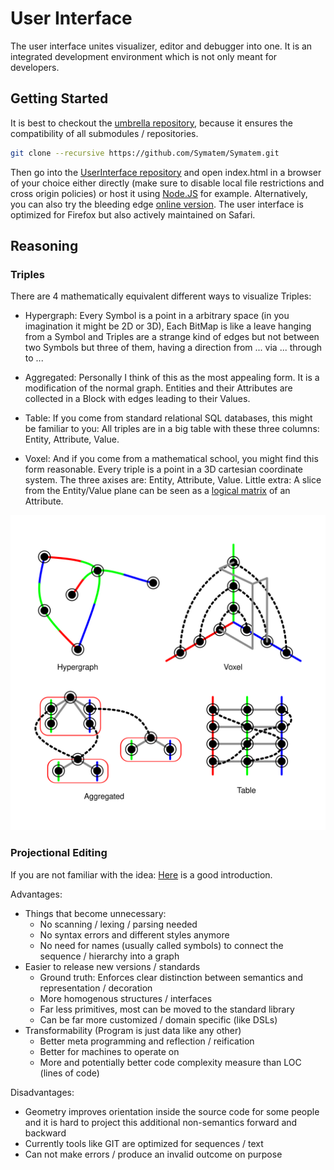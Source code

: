 # User Interface
The user interface unites visualizer, editor and debugger into one.
It is an integrated development environment which is not only meant for developers.


## Getting Started
It is best to checkout the [umbrella repository](https://github.com/Symatem/Symatem),
because it ensures the compatibility of all submodules / repositories.
```sh
git clone --recursive https://github.com/Symatem/Symatem.git
```

Then go into the [UserInterface repository](https://github.com/Symatem/UserInterface)
and open index.html in a browser of your choice either directly
(make sure to disable local file restrictions and cross origin policies) or host it using [Node.JS](https://nodejs.org/) for example.
Alternatively, you can also try the bleeding edge [online version](https://symatem.github.io/UserInterface/index.html).
The user interface is optimized for Firefox but also actively maintained on Safari.


## Reasoning

### Triples
There are 4 mathematically equivalent different ways to visualize Triples:

- Hypergraph:
Every Symbol is a point in a arbitrary space (in you imagination it might be 2D or 3D),
Each BitMap is like a leave hanging from a Symbol
and Triples are a strange kind of edges but not between two Symbols but three of them,
having a direction from ... via ... through to ...

- Aggregated:
Personally I think of this as the most appealing form.
It is a modification of the normal graph.
Entities and their Attributes are collected in a Block with edges leading to their Values.

- Table:
If you come from standard relational SQL databases,
this might be familiar to you:
All triples are in a big table with these three columns: Entity, Attribute, Value.

- Voxel:
And if you come from a mathematical school, you might find this form reasonable.
Every triple is a point in a 3D cartesian coordinate system.
The three axises are: Entity, Attribute, Value.
Little extra: A slice from the Entity/Value plane can be seen as a
[logical matrix](https://en.wikipedia.org/wiki/First-order_logic#Examples)
of an Attribute.

![Visualizations of Triples](TripleVisualizations.svg)

### Projectional Editing
If you are not familiar with the idea:
[Here](https://cloudalion.org/2016/05/29/whats-the-deal-with-projectional-editing/) is a good introduction.

Advantages:
- Things that become unnecessary:
    - No scanning / lexing / parsing needed
    - No syntax errors and different styles anymore
    - No need for names (usually called symbols) to connect the sequence / hierarchy into a graph
- Easier to release new versions / standards
    - Ground truth: Enforces clear distinction between semantics and representation / decoration
    - More homogenous structures / interfaces
    - Far less primitives, most can be moved to the standard library
    - Can be far more customized / domain specific (like DSLs)
- Transformability (Program is just data like any other)
    - Better meta programming and reflection / reification
    - Better for machines to operate on
    - More and potentially better code complexity measure than LOC (lines of code)

Disadvantages:
- Geometry improves orientation inside the source code for some people and it is hard to project this additional non-semantics forward and backward
- Currently tools like GIT are optimized for sequences / text
- Can not make errors / produce an invalid outcome on purpose
